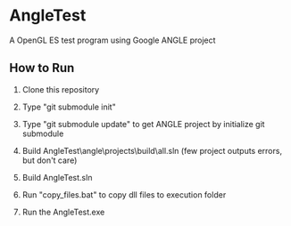 AngleTest
=========

A OpenGL ES test program using Google ANGLE project

## How to Run

1) Clone this repository

2) Type "git submodule init"

3) Type "git submodule update" to get ANGLE project by initialize git submodule

4) Build AngleTest\angle\projects\build\all.sln (few project outputs errors, but don't care)

5) Build AngleTest.sln 

6) Run "copy_files.bat" to copy dll files to execution folder

7) Run the AngleTest.exe
